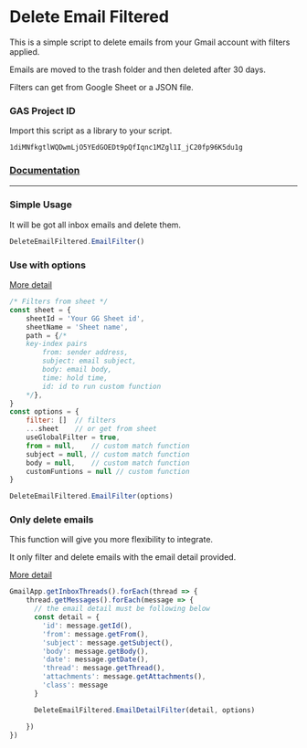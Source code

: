 # Delete Email Filtered

This is a simple script to delete emails from your Gmail account with filters applied.

Emails are moved to the trash folder and then deleted after 30 days.

Filters can get from Google Sheet or a JSON file.

### GAS Project ID

Import this script as a library to your script.

```
1diMNfkgtlWQDwmLjO5YEdGOEDt9pQfIqnc1MZgl1I_jC20fp96K5du1g
```

### [Documentation](#)

---

### Simple Usage

It will be got all inbox emails and delete them.

```javascript
DeleteEmailFiltered.EmailFilter()
```

### Use with options

[More detail](#email-filter)

```javascript
/* Filters from sheet */
const sheet = {
    sheetId = 'Your GG Sheet id',
    sheetName = 'Sheet name',
    path = {/*
    key-index pairs
        from: sender address,
        subject: email subject,
        body: email body,
        time: hold time,
        id: id to run custom function
    */},
}
const options = {
    filter: []  // filters
    ...sheet    // or get from sheet
    useGlobalFilter = true,
    from = null,    // custom match function
    subject = null, // custom match function
    body = null,    // custom match function
    customFuntions = null // custom function
}

DeleteEmailFiltered.EmailFilter(options)
```

### Only delete emails

This function will give you more flexibility to integrate.

It only filter and delete emails with the email detail provided.

[More detail](#email-detail-filter)

```javascript
GmailApp.getInboxThreads().forEach(thread => {
    thread.getMessages().forEach(message => {
      // the email detail must be following below
      const detail = {
        'id': message.getId(),
        'from': message.getFrom(),
        'subject': message.getSubject(),
        'body': message.getBody(),
        'date': message.getDate(),
        'thread': message.getThread(),
        'attachments': message.getAttachments(),
        'class': message
      }

      DeleteEmailFiltered.EmailDetailFilter(detail, options)

    })
})

```
